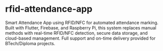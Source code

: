 # rfid-attendance-app
Smart Attendance App using RFID/NFC for automated attendance marking. Built with Flutter, Firebase, and Raspberry Pi, this system replaces manual methods with real-time RFID/NFC detection, secure data storage, and cloud-based management. Full support and on-time delivery provided for BTech/Diploma projects.
